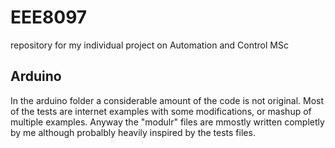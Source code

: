 # EEE8097
repository for my individual project on Automation and Control MSc

## Arduino
In the arduino folder a considerable amount of the code is not original. 
Most of the tests are internet examples with some modifications, or mashup of multiple examples.
Anyway the "modulr" files are mmostly written completly by me although probalbly heavily inspired by the tests files.
